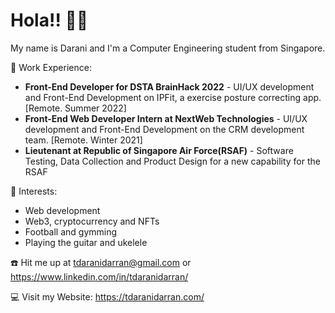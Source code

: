 # **Hola!! 🙋‍♂️**

My name is Darani and I'm a Computer Engineering student from Singapore.

💼 Work Experience:

- **Front-End Developer for DSTA BrainHack 2022** - UI/UX development and Front-End Development on IPFit, a exercise posture correcting app. [Remote. Summer 2022]
- **Front-End Web Developer Intern at NextWeb Technologies** - UI/UX development and Front-End Development on the CRM development team. [Remote. Winter 2021]
- **Lieutenant at Republic of Singapore Air Force(RSAF)** - Software Testing, Data Collection and Product Design for a new capability for the RSAF

🥰 Interests:
- Web development
- Web3, cryptocurrency and NFTs
- Football and gymming
- Playing the guitar and ukelele

☎️ Hit me up at [tdaranidarran@gmail.com](mailto:tdaranidarran@gmail.com) or https://www.linkedin.com/in/tdaranidarran/

💻 Visit my Website: https://tdaranidarran.com/

<!---
PeryGrey/PeryGrey is a ✨ special ✨ repository because its `README.md` (this file) appears on your GitHub profile.
You can click the Preview link to take a look at your changes.
--->
